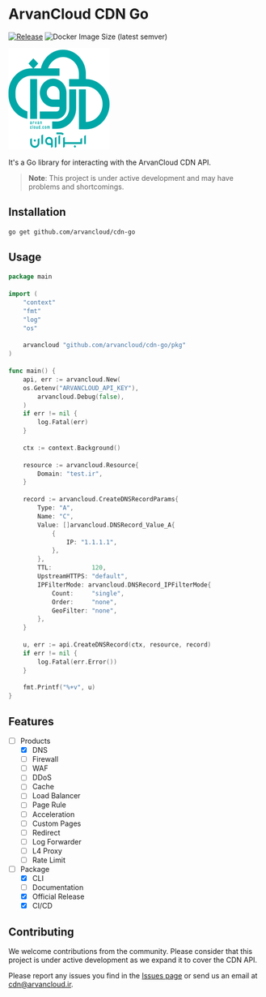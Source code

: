 # ArvanCloud CDN Go

[![Release](https://github.com/arvancloud/cdn-go/actions/workflows/release.yaml/badge.svg)](https://github.com/arvancloud/cdn-go/actions/workflows/release.yaml) ![Docker Image Size (latest semver)](https://img.shields.io/docker/image-size/r1cloud/cdn?sort=semver)

![logo](.github/logo.svg)

It's a Go library for interacting with the ArvanCloud CDN API.

> **Note**: This project is under active development and may have problems and shortcomings.

## Installation

```bash
go get github.com/arvancloud/cdn-go
```

## Usage

```go
package main

import (
    "context"
    "fmt"
    "log"
    "os"

    arvancloud "github.com/arvancloud/cdn-go/pkg"
)

func main() {
    api, err := arvancloud.New(
    os.Getenv("ARVANCLOUD_API_KEY"),
        arvancloud.Debug(false),
    )
    if err != nil {
        log.Fatal(err)
    }

    ctx := context.Background()

    resource := arvancloud.Resource{
        Domain: "test.ir",
    }

    record := arvancloud.CreateDNSRecordParams{
        Type: "A",
        Name: "C",
        Value: []arvancloud.DNSRecord_Value_A{
            {
                IP: "1.1.1.1",
            },
        },
        TTL:           120,
        UpstreamHTTPS: "default",
        IPFilterMode: arvancloud.DNSRecord_IPFilterMode{
            Count:     "single",
            Order:     "none",
            GeoFilter: "none",
        },
    }

    u, err := api.CreateDNSRecord(ctx, resource, record)
    if err != nil {
        log.Fatal(err.Error())
    }

    fmt.Printf("%+v", u)
}
```

## Features

- [ ] Products
  - [x] DNS
  - [ ] Firewall
  - [ ] WAF
  - [ ] DDoS
  - [ ] Cache
  - [ ] Load Balancer
  - [ ] Page Rule
  - [ ] Acceleration
  - [ ] Custom Pages
  - [ ] Redirect
  - [ ] Log Forwarder
  - [ ] L4 Proxy
  - [ ] Rate Limit
- [ ] Package
  - [x] CLI
  - [ ] Documentation
  - [x] Official Release
  - [x] CI/CD

## Contributing

We welcome contributions from the community. Please consider that this project is under active development as we expand it to cover the CDN API.

Please report any issues you find in the [Issues page](https://github.com/arvancloud/cdn-go/issues) or send us an email at [cdn@arvancloud.ir](mailto:cdn@arvancloud.ir).
